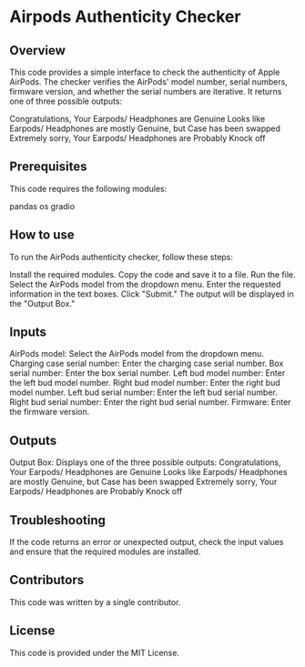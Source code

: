 # Airpods Authenticity Checker

## Overview
This code provides a simple interface to check the authenticity of Apple AirPods. The checker verifies the AirPods' model number, serial numbers, firmware version, and whether the serial numbers are iterative. It returns one of three possible outputs:

Congratulations, Your Earpods/ Headphones are Genuine
Looks like Earpods/ Headphones are mostly Genuine, but Case has been swapped
Extremely sorry, Your Earpods/ Headphones are Probably Knock off

## Prerequisites
This code requires the following modules:

pandas
os
gradio

## How to use
To run the AirPods authenticity checker, follow these steps:

Install the required modules.
Copy the code and save it to a file.
Run the file.
Select the AirPods model from the dropdown menu.
Enter the requested information in the text boxes.
Click "Submit."
The output will be displayed in the "Output Box."

## Inputs
AirPods model: Select the AirPods model from the dropdown menu.
Charging case serial number: Enter the charging case serial number.
Box serial number: Enter the box serial number.
Left bud model number: Enter the left bud model number.
Right bud model number: Enter the right bud model number.
Left bud serial number: Enter the left bud serial number.
Right bud serial number: Enter the right bud serial number.
Firmware: Enter the firmware version.

## Outputs
Output Box: Displays one of the three possible outputs:
Congratulations, Your Earpods/ Headphones are Genuine
Looks like Earpods/ Headphones are mostly Genuine, but Case has been swapped
Extremely sorry, Your Earpods/ Headphones are Probably Knock off


## Troubleshooting
If the code returns an error or unexpected output, check the input values and ensure that the required modules are installed.

## Contributors
This code was written by a single contributor.

## License
This code is provided under the MIT License.
